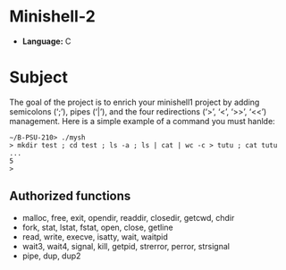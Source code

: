 # Minishell-2

- **Language:** C

# Subject

The goal of the project is to enrich your minishell1 project by adding semicolons (‘;’), pipes (‘|’), and the four redirections (‘>’, ‘<’, ‘>>’, ‘<<’) management.
Here is a simple example of a command you must hanlde:

```
∼/B-PSU-210> ./mysh
> mkdir test ; cd test ; ls -a ; ls | cat | wc -c > tutu ; cat tutu
...
5
>
```

## Authorized functions

- malloc, free, exit, opendir, readdir, closedir, getcwd, chdir
- fork, stat, lstat, fstat, open, close, getline
- read, write, execve, isatty, wait, waitpid
- wait3, wait4, signal, kill, getpid, strerror, perror, strsignal
- pipe, dup, dup2
